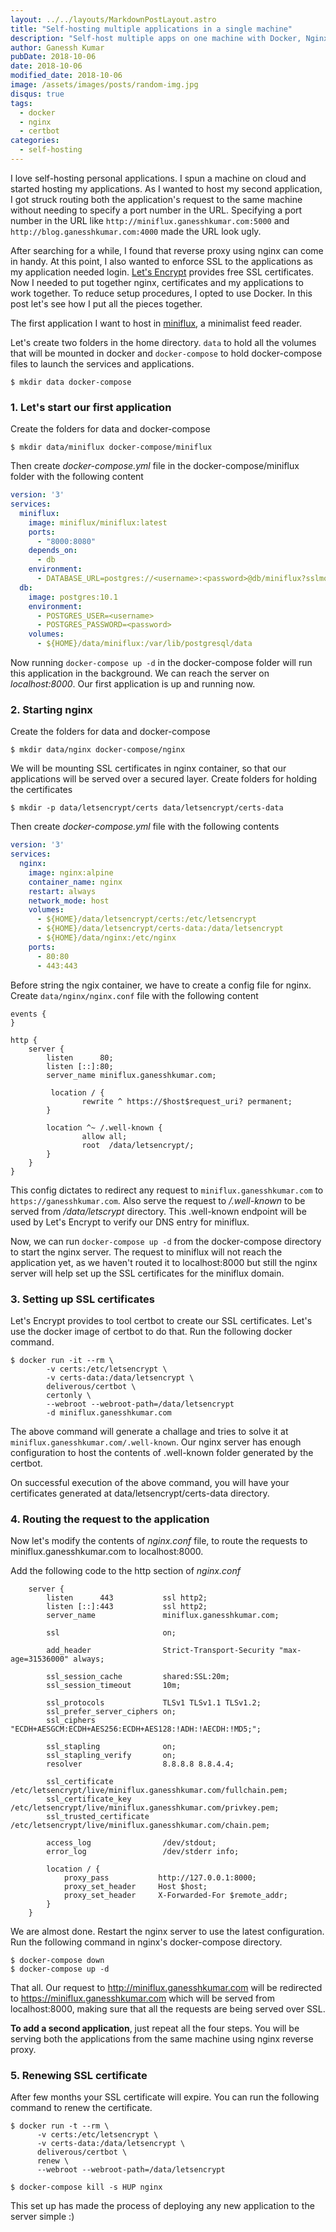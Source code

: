 ```yaml
---
layout: ../../layouts/MarkdownPostLayout.astro
title: "Self-hosting multiple applications in a single machine"
description: "Self-host multiple apps on one machine with Docker, Nginx, and Let's Encrypt. Set up a reverse proxy, secure apps, and manage SSL renewals easily."
author: Ganessh Kumar
pubDate: 2018-10-06
date: 2018-10-06
modified_date: 2018-10-06
image: /assets/images/posts/random-img.jpg
disqus: true
tags:
  - docker
  - nginx
  - certbot
categories:
  - self-hosting
---
```


I love self-hosting personal applications. I spun a machine on cloud and started hosting my applications. As I wanted to host my second application, I got struck routing both the application's request to the same machine without needing to specify a port number in the URL. Specifying a port number in the URL like `http://miniflux.ganesshkumar.com:5000` and `http://blog.ganesshkumar.com:4000` made the URL look ugly.  

After searching for a while, I found that reverse proxy using nginx can come in handy. At this point, I also wanted to enforce SSL to the applications as my application needed login. [Let's Encrypt](https://letsencrypt.org/) provides free SSL certificates. Now I needed to put together nginx, certificates and my applications to work together. To reduce setup procedures, I opted to use Docker. In this post let's see how I put all the pieces together.

The first application I want to host in [miniflux](https://miniflux.app/), a minimalist feed reader.

Let's create two folders in the home directory. `data` to hold all the volumes that will be mounted in docker and `docker-compose` to hold docker-compose files to launch the services and applications.

```shell
$ mkdir data docker-compose
```

### 1. Let's start our first application

Create the folders for data and docker-compose

```shell
$ mkdir data/miniflux docker-compose/miniflux
```

Then create _docker-compose.yml_ file in the docker-compose/miniflux folder with the following content

```yaml
version: '3'
services:
  miniflux:
    image: miniflux/miniflux:latest
    ports:
      - "8000:8080"
    depends_on:
      - db
    environment:
      - DATABASE_URL=postgres://<username>:<password>@db/miniflux?sslmode=disable
  db:
    image: postgres:10.1
    environment:
      - POSTGRES_USER=<username>
      - POSTGRES_PASSWORD=<password>
    volumes:
      - ${HOME}/data/miniflux:/var/lib/postgresql/data
```

Now running `docker-compose up -d` in the docker-compose folder will run this application in the background. We can reach the server on _localhost:8000_. Our first application is up and running now.

### 2. Starting nginx

Create the folders for data and docker-compose

```shell
$ mkdir data/nginx docker-compose/nginx
```

We will be mounting SSL certificates in nginx container, so that our applications will be served over a secured layer. Create folders for holding the certificates

```shell
$ mkdir -p data/letsencrypt/certs data/letsencrypt/certs-data
```

Then create _docker-compose.yml_ file with the following contents

```yaml
version: '3'
services:
  nginx:
    image: nginx:alpine
    container_name: nginx
    restart: always
    network_mode: host
    volumes:
      - ${HOME}/data/letsencrypt/certs:/etc/letsencrypt
      - ${HOME}/data/letsencrypt/certs-data:/data/letsencrypt
      - ${HOME}/data/nginx:/etc/nginx
    ports:
      - 80:80
      - 443:443
```

Before string the ngix container, we have to create a config file for nginx. Create `data/nginx/nginx.conf` file with the following content

```apacheconf
events {
}

http {
    server {
        listen      80;
        listen [::]:80;
        server_name miniflux.ganesshkumar.com;

         location / {
                rewrite ^ https://$host$request_uri? permanent;
        }

        location ^~ /.well-known {
                allow all;
                root  /data/letsencrypt/;
        }
    }
}
```

This config dictates to redirect any request to `miniflux.ganesshkumar.com` to `https://ganesshkumar.com`. Also serve the request to _/.well-known_ to be served from _/data/letscrypt_ directory. This .well-known endpoint will be used by Let's Encrypt to verify our DNS entry for miniflux.

Now, we can run `docker-compose up -d` from the docker-compose directory to start the nginx server. The request to miniflux will not reach the application yet, as we haven't routed it to localhost:8000 but still the nginx server will help set up the SSL certificates for the miniflux domain.

### 3. Setting up SSL certificates

Let's Encrypt provides to tool certbot to create our SSL certificates. Let's use the docker image of certbot to do that. Run the following docker command.

```shell
$ docker run -it --rm \
        -v certs:/etc/letsencrypt \
        -v certs-data:/data/letsencrypt \
        deliverous/certbot \
        certonly \
        --webroot --webroot-path=/data/letsencrypt
        -d miniflux.ganesshkumar.com
```

The above command will generate a challage and tries to solve it at `miniflux.ganesshkumar.com/.well-known`. Our nginx server has enough configuration to host the contents of .well-known folder generated by the certbot.

On successful execution of the above command, you will have your certificates generated at data/letsencrypt/certs-data directory.

### 4. Routing the request to the application

Now let's modify the contents of _nginx.conf_ file, to route the requests to miniflux.ganesshkumar.com to localhost:8000.

Add the following code to the http section of _nginx.conf_

```apacheconf
    server {
        listen      443           ssl http2;
        listen [::]:443           ssl http2;
        server_name               miniflux.ganesshkumar.com;

        ssl                       on;

        add_header                Strict-Transport-Security "max-age=31536000" always;

        ssl_session_cache         shared:SSL:20m;
        ssl_session_timeout       10m;

        ssl_protocols             TLSv1 TLSv1.1 TLSv1.2;
        ssl_prefer_server_ciphers on;
        ssl_ciphers               "ECDH+AESGCM:ECDH+AES256:ECDH+AES128:!ADH:!AECDH:!MD5;";

        ssl_stapling              on;
        ssl_stapling_verify       on;
        resolver                  8.8.8.8 8.8.4.4;

        ssl_certificate           /etc/letsencrypt/live/miniflux.ganesshkumar.com/fullchain.pem;
        ssl_certificate_key       /etc/letsencrypt/live/miniflux.ganesshkumar.com/privkey.pem;
        ssl_trusted_certificate   /etc/letsencrypt/live/miniflux.ganesshkumar.com/chain.pem;

        access_log                /dev/stdout;
        error_log                 /dev/stderr info;

        location / {
            proxy_pass           http://127.0.0.1:8000;
            proxy_set_header     Host $host;
            proxy_set_header     X-Forwarded-For $remote_addr;
        }
    }
```

We are almost done. Restart the nginx server to use the latest configuration. Run the following command in nginx's docker-compose directory.

```shell
$ docker-compose down
$ docker-compose up -d
```

That all. Our request to http://miniflux.ganesshkumar.com will be redirected to https://miniflux.ganesshkumar.com which will be served from localhost:8000, making sure that all the requests are being served over SSL.

**To add a second application**, just repeat all the four steps. You will be serving both the applications from the same machine using nginx reverse proxy.

### 5. Renewing SSL certificate

After few months your SSL certificate will expire. You can run the following command to renew the certificate.

```shell
$ docker run -t --rm \
      -v certs:/etc/letsencrypt \
      -v certs-data:/data/letsencrypt \
      deliverous/certbot \
      renew \
      --webroot --webroot-path=/data/letsencrypt

$ docker-compose kill -s HUP nginx
```

This set up has made the process of deploying any new application to the server simple :)